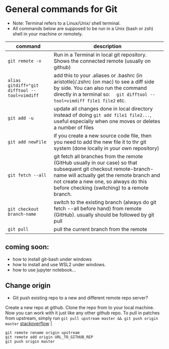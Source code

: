 # General commands for Git

* Note: Terminal refers to a Linux/Unix/ shell terminal. 
* All commands below are supposed to be run in a Unix (bash or zsh) shell in your machine or remotely. 

|command  | description   |
|--|--|
| `git remote -v `                    | Run in a Terminal in local git repository. Shows the connected remote (usually on github) |
| `alias gitdiff="git difftool --tool=vimdiff ` | add this to your .aliases or .bashrc (in aristotle)/.zshrc (on mac) to see a diff side by side. You can also run the command directly in a terminal so: `  git difftool --tool=vimdiff file1 file2` etc. |
| `git add -u ` | update all changes done in local directory instead of doing `git add file1 file2...`, useful especially when one moves or deletes a number of files|
| `git add newFile` | if you create a new source code file, then you need to add the new file it to thr git system (done locally in your own repository) |
| `git fetch --all` | git fetch all branches from the remote (GitHub usually in our case) so that subsequent git checkout remote-branch-name will actually get the remote branch and not create a new one, so always do this before checking (switching) to a remote branch. |
| `git checkout branch-name`| switch to the existing branch (always do git fetch --all before hand) from remote (GitHub). usually should be followed by git pull |
| `git pull` | pull the current branch from the remote |


## coming soon: 
- how to install git-bash under windows
- how to install and use WSL2 under windows. 
- how to use jupyter notebook...  

## Change origin
* Git push existing repo to a new and different remote repo server?

Create a new repo at github. Clone the repo from  to your local machine. Now you can work with it just like any other github repo. To pull in patches from upstream, simply run `git pull upstream master && git push origin master` [stackoverflow](https://stackoverflow.com/questions/5181845/git-push-existing-repo-to-a-new-and-different-remote-repo-server) |

```
git remote rename origin upstream 
git remote add origin URL_TO_GITHUB_REP
git push origin master
``` 
